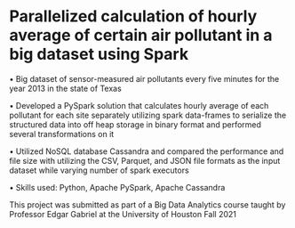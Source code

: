 # Parallelized calculation of hourly average of certain air pollutant in a big dataset using Spark

•	Big dataset of sensor-measured air pollutants every five minutes for the year 2013 in the state of Texas 

•	Developed a PySpark solution that calculates hourly average of each pollutant for each site separately utilizing spark data-frames to serialize the structured data into off heap storage in binary format and performed several transformations on it

•	Utilized NoSQL database Cassandra and compared the performance and file size with utilizing the CSV, Parquet, and JSON file formats as the input dataset while varying number of spark executors

•	Skills used: Python, Apache PySpark, Apache Cassandra

This project was submitted as part of a Big Data Analytics course taught by Professor Edgar Gabriel at the University of Houston Fall 2021

